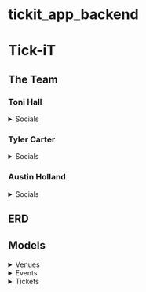 # tickit_app_backend

# Tick-iT

## The Team

### Toni Hall

<details>
    <summary>Socials</summary>

- [Github]
- [LinkedIn]

</details>

### Tyler Carter

<details>
    <summary>Socials</summary>

- [Github]
- [LinkedIn]

</details>

### Austin Holland

<details>
    <summary>Socials</summary>

- [Github]
- [LinkedIn]

</details>

## ERD

## Models

<details>
    <summary>Venues</summary>

### Venues
The Venues model will store all data realting to each venue that our app covers. Each venue can host multiple events. Venue fields are: 
- venue_id - PK
- name - string
- address - string
- max_capacity - integer

</details>

<details>
    <summary>Events</summary>

### Events

</details>

<details>
    <summary>Tickets</summary>

### Tickets


</details>
